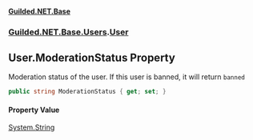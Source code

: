 
#### [Guilded.NET.Base](index 'index')
### [Guilded.NET.Base.Users](index#Guilded_NET_Base_Users 'Guilded.NET.Base.Users').[User](User 'Guilded.NET.Base.Users.User')
## User.ModerationStatus Property
Moderation status of the user. If this user is banned, it will return `banned`  
```csharp
public string ModerationStatus { get; set; }
```

#### Property Value
[System.String](https://docs.microsoft.com/en-us/dotnet/api/System.String 'System.String')
